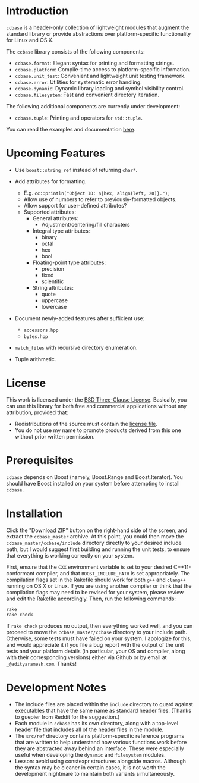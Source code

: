 <!--
  ** File Name:	README.md
  ** Author:	Aditya Ramesh
  ** Date:	12/05/2012
  ** Contact:	_@adityaramesh.com
-->

# Introduction

`ccbase` is a header-only collection of lightweight modules that augment the
standard library or provide abstractions over platform-specific functionality
for Linux and OS X.

The `ccbase` library consists of the following components:

- `ccbase.format`: Elegant syntax for printing and formatting strings.
- `ccbase.platform`: Compile-time access to platform-specific information.
- `ccbase.unit_test`: Convenient and lightweight unit testing framework.
- `ccbase.error`: Utilities for systematic error handling.
- `ccbase.dynamic`: Dynamic library loading and symbol visibility control.
- `ccbase.filesystem`: Fast and convenient directory iteration.

The following additional components are currently under development:

- `ccbase.tuple`: Printing and operators for `std::tuple`.

You can read the examples and documentation [here](documentation.md).

# Upcoming Features

- Use `boost::string_ref` instead of returning `char*`.

- Add attributes for formatting.
  - E.g. `cc::println("Object ID: ${hex, align(left, 20)}.");`
  - Allow use of numbers to refer to previously-formatted objects.
  - Allow support for user-defined attributes?
  - Supported attributes:
    - General attributes:
      - Adjustment/centering/fill characters
    - Integral type attributes:
      - binary
      - octal
      - hex
      - bool
    - Floating-point type attributes:
      - precision
      - fixed
      - scientific
    - String attributes:
      - quote
      - uppercase
      - lowercase

- Document newly-added features after sufficient use:
  - `accessors.hpp`
  - `bytes.hpp`

- `match_files` with recursive directory enumeration.
- Tuple arithmetic.

# License

This work is licensed under the [BSD Three-Clause License](LICENSE.md).
Basically, you can use this library for both free and commercial applications
without any attribution, provided that:
  - Redistributions of the source must contain the [license file](LICENSE.md).
  - You do not use my name to promote products derived from this one without
  prior written permission.

# Prerequisites

`ccbase` depends on Boost (namely, Boost.Range and Boost.Iterator). You should
have Boost installed on your system before attempting to install `ccbase`.

# Installation

Click the "Download ZIP" button on the right-hand side of the screen, and
extract the `ccbase_master` archive. At this point, you could then move the
`ccbase_master/ccbase/include` directory directly to your desired include path,
but I would suggest first building and running the unit tests, to ensure that
everything is working correctly on your system.

First, ensure that the `CXX` environment variable is set to your desired
C++11-conformant compiler, and that `BOOST_INCLUDE_PATH` is set appropriately.
The compilation flags set in the Rakefile should work for both `g++` and
`clang++` running on OS X or Linux. If you are using another compiler or think
that the compilation flags may need to be revised for your system, please review
and edit the Rakefile accordingly. Then, run the following commands:

	rake
	rake check

If `rake check` produces no output, then everything worked well, and you can
proceed to move the `ccbase_master/ccbase` directory to your include path.
Otherwise, some tests must have failed on your system. I apologize for this, and
would appreciate it if you file a bug report with the output of the unit tests
and your platform details (in particular, your OS and compiler, along with their
corresponding versions) either via Github or by email at `_@adityaramesh.com`.
Thanks!

# Development Notes

- The include files are placed within the `include` directory to guard against
  executables that have the same name as standard header files. (Thanks to
  guepier from Reddit for the suggestion.)
- Each module in `ccbase` has its own directory, along with a top-level header
  file that includes all of the header files in the module.
- The `src/ref` directory contains platform-specific reference programs that are
  written to help understand how various functions work before they are
  abstracted away behind an interface. These were especially useful when
  developing the `dynamic` and `filesystem` modules.
- Lesson: avoid using constexpr structures alongside macros. Although the syntax
  may be cleaner in certain cases, it is not worth the development nightmare to
  maintain both variants simultaneously.
